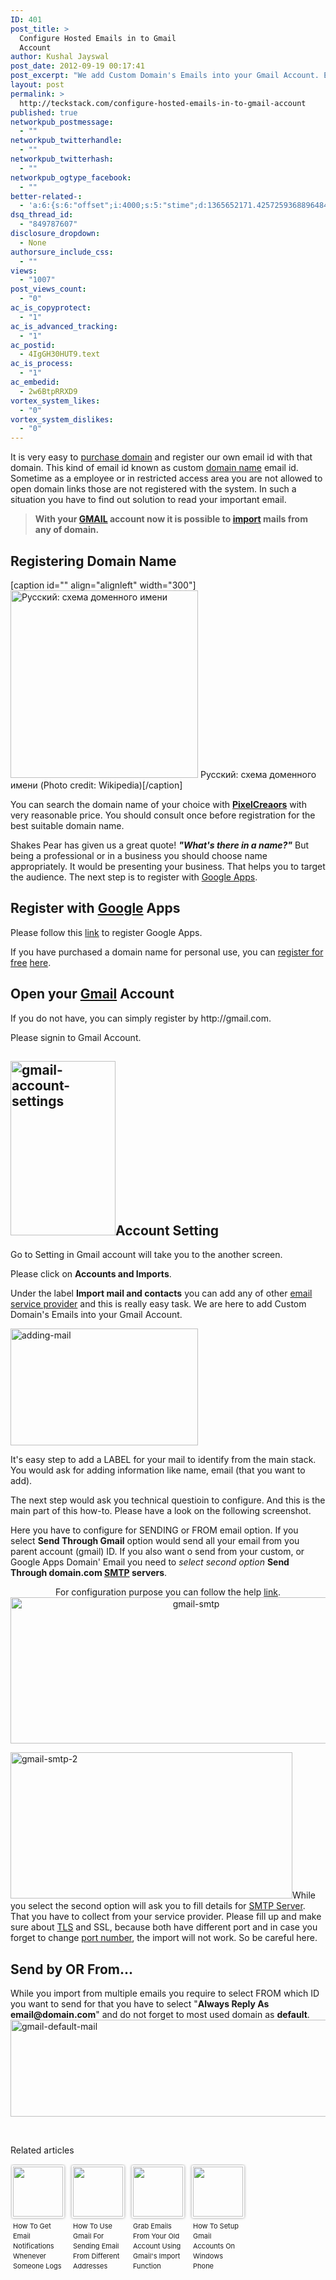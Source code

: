 ```yaml
---
ID: 401
post_title: >
  Configure Hosted Emails in to Gmail
  Account
author: Kushal Jayswal
post_date: 2012-09-19 00:17:41
post_excerpt: "We add Custom Domain's Emails into your Gmail Account. Easy steps to add a email@domain.com to send from your own gmail."
layout: post
permalink: >
  http://teckstack.com/configure-hosted-emails-in-to-gmail-account
published: true
networkpub_postmessage:
  - ""
networkpub_twitterhandle:
  - ""
networkpub_twitterhash:
  - ""
networkpub_ogtype_facebook:
  - ""
better-related-:
  - 'a:6:{s:6:"offset";i:4000;s:5:"stime";d:1365652171.4257259368896484375;s:7:"queries";i:15;i:401;a:42:{i:1590;d:230.796659116391793986622360534965991973876953125;i:1559;d:33.257411956787109375;i:1519;d:232.035993222837106486622360534965991973876953125;i:1352;d:67.181976318359375;i:1323;d:195.013974790219918986622360534965991973876953125;i:206;d:196.99688720703125;i:1197;d:215.7787933349609375;i:1104;d:94.47031402587890625;i:970;d:224.24468994140625;i:937;d:229.3020477294921875;i:912;d:192.8091278076171875;i:893;d:219.86541748046875;i:874;d:42.6557594581886547757676453329622745513916015625;i:846;d:213.642865781430856486622360534965991973876953125;i:792;d:190.1142120361328125;i:774;d:243.64921482130029062318499200046062469482421875;i:731;d:210.95855625196435312318499200046062469482421875;i:638;d:222.641720495309272109807352535426616668701171875;i:641;d:166.29917820020654062318499200046062469482421875;i:439;d:206.6362457275390625;i:340;d:224.627499303903022109807352535426616668701171875;i:200;d:203.36799533887841562318499200046062469482421875;i:263;d:48.77030181884765625;i:256;d:73.7347412109375;i:240;d:59.70157623291015625;i:220;d:73.5862884521484375;i:193;d:94.1802489376920703989526373334228992462158203125;i:181;d:57.523410797119140625;i:165;d:23.369670867919921875;i:154;d:46.675811767578125;i:146;d:56.20479583740234375;i:141;d:33.392742156982421875;i:134;d:217.388438101777040856177336536347866058349609375;i:126;d:56.828155517578125;i:111;d:20.5935153961181640625;i:99;d:9.83644390106201171875;i:88;d:31.170574188232421875;i:82;d:49.24206836744286874818499200046062469482421875;i:78;d:16.8937511444091796875;i:48;d:20.999088287353515625;i:42;d:29.818004608154296875;i:24;d:81.85068511962890625;}s:5:"etime";d:1365652171.5167429447174072265625;s:5:"ctime";i:1365652171;}'
dsq_thread_id:
  - "849787607"
disclosure_dropdown:
  - None
authorsure_include_css:
  - ""
views:
  - "1007"
post_views_count:
  - "0"
ac_is_copyprotect:
  - "1"
ac_is_advanced_tracking:
  - "1"
ac_postid:
  - 4IgGH30HUT9.text
ac_is_process:
  - "1"
ac_embedid:
  - 2w6BtpRRXD9
vortex_system_likes:
  - "0"
vortex_system_dislikes:
  - "0"
---
```

It is very easy to <a title="Purchase Doamin Name" href="http://kutec.co.in/contact-us" target="_blank">purchase domain</a> and register our own email id with that domain. This kind of email id known as custom <a class="zem_slink" title="Domain name" href="http://en.wikipedia.org/wiki/Domain_name" rel="wikipedia" target="_blank">domain name</a> email id. Sometime as a employee or in restricted access area you are not allowed to open domain links those are not registered with the system. In such a situation you have to find out solution to read your important email.

<!--more-->
<blockquote><strong>With your <a class="zem_slink" title="Gmail" href="http://https://mail.google.com" rel="homepage" target="_blank">GMAIL</a> account now it is possible to <a class="zem_slink" title="Import" href="http://en.wikipedia.org/wiki/Import" rel="wikipedia" target="_blank">import</a> mails from any of domain.</strong></blockquote>
<h2>Registering Domain Name</h2>
[caption id="" align="alignleft" width="300"]<a href="http://commons.wikipedia.org/wiki/File:DNS-names-ru.svg" target="_blank"><img class="zemanta-img-inserted zemanta-img-configured" title="Русский: схема доменного имени" src="http://www.teckstack.com/wp-content/uploads/2013/03/300px-DNS-names-ru.svg_1.png" alt="Русский: схема доменного имени" width="300" /></a> Русский: схема доменного имени (Photo credit: Wikipedia)[/caption]

You can search the domain name of your choice with <a title="Pixel Creators - Domain Registration" href="http://domain.pixelcreators.com/" target="_blank"><strong>PixelCreaors</strong></a> with very reasonable price. You should consult once before registration for the best suitable domain name.

Shakes Pear has given us a great quote! <em><strong>"What's there in a name?"</strong> </em> But being a professional or in a business you should choose name appropriately. It would be presenting your business. That helps you to target the audience. The next step is to register with <a class="zem_slink" title="Google Apps" href="http://www.google.com/apps/" rel="homepage" target="_blank">Google Apps</a>.
<h2></h2>
<h2>Register with <a class="zem_slink" title="Google" href="http://google.com" rel="homepage" target="_blank">Google</a> Apps</h2>
Please follow this <a title="Register with Google Apps" href="http://www.google.com/enterprise/apps/business/" target="_blank">link</a> to register Google Apps.

If you have purchased a domain name for personal use, you can <a class="zem_slink" title="Register" href="http://socalglamourgirls.com/register" rel="homepage" target="_blank">register for free</a> <a title="Google Apps For Free" href="https://www.google.com/a/cpanel/standard/new3?hl=en&amp;source=gafb-pricing-tabletop-en" target="_blank">here</a>.
<h2>Open your <a class="zem_slink" title="Gmail" href="http://gmail.com" rel="homepage" target="_blank">Gmail</a> Account</h2>
If you do not have, you can simply register by http://gmail.com.

Please signin to Gmail Account.
<h2><img class="alignleft size-full wp-image-407" title="gmail-account-settings" src="http://www.teckstack.com/wp-content/uploads/2013/03/gmail-account-settings.jpg" alt="gmail-account-settings" width="168" height="279" />Account Setting</h2>
Go to Setting in Gmail account will take you to the another screen.

Please click on <strong>Accounts and Imports</strong>.

Under the label <strong>Import mail and contacts</strong> you can add any of other <a class="zem_slink" title="E-mail service provider" href="http://en.wikipedia.org/wiki/E-mail_service_provider" rel="wikipedia" target="_blank">email service provider</a> and this is really easy task. We are here to add Custom Domain's Emails into your Gmail Account.

<img class="wp-image-408 alignright" title="adding-mail" src="http://www.teckstack.com/wp-content/uploads/2013/03/adding-mail-300x187.jpg" alt="adding-mail" width="300" height="187" />

It's easy step to add a LABEL for your mail to identify from the main stack. You would ask for adding information like name, email (that you want to add).

The next step would ask you technical questioin to configure. And this is the main part of this how-to. Please have a look on the following screenshot.

Here you have to configure for SENDING or FROM email option. If you select <strong>Send Through Gmail</strong> option would send all your email from you parent account (gmail) ID. If you also want o send from your custom, or Google Apps Domain' Email you need to <em>select second option</em> <strong>Send Through domain.com <a class="zem_slink" title="Simple Mail Transfer Protocol" href="http://www.techopedia.com/definition/1710/simple-mail-transfer-protocol-smtp" rel="techopedia" target="_blank">SMTP</a> servers</strong>.
<p style="text-align: center;">For configuration purpose you can follow the help <a title="Google SMTP Configuration" href="http://support.google.com/mail/bin/answer.py?hl=en&amp;answer=22370&amp;expand=sc1&amp;from=140634&amp;rd=1" target="_blank">link</a>.<img class="size-full wp-image-409 aligncenter" title="gmail-smtp" src="http://www.teckstack.com/wp-content/uploads/2013/03/gmail-smtp.jpg" alt="gmail-smtp" width="578" height="234" /></p>
<img class="alignleft size-full wp-image-410" title="gmail-smtp-2" src="http://www.teckstack.com/wp-content/uploads/2013/03/gmail-smtp-2.jpg" alt="gmail-smtp-2" width="451" height="234" />While you select the second option will ask you to fill details for <a class="zem_slink" title="Simple Mail Transfer Protocol" href="http://www.techopedia.com/definition/1710/simple-mail-transfer-protocol-smtp" rel="techopedia" target="_blank">SMTP Server</a>. That you have to collect from your service provider. Please fill up and make sure about <a class="zem_slink" title="Secure Sockets Layer" href="http://www.techopedia.com/definition/24025/secure-sockets-layer-ssl" rel="techopedia" target="_blank">TLS</a> and SSL, because both have different port and in case you forget to change <a class="zem_slink" title="Port number" href="http://en.wikipedia.org/wiki/Port_number" rel="wikipedia" target="_blank">port number</a>, the import will not work. So be careful here.
<h2></h2>
<h2>Send by OR From...</h2>
While you import from multiple emails you require to select FROM which ID you want to send for that you have to select "<strong>Always Reply As email@domain.com</strong>" and do not forget to most used domain as <strong>default</strong>.

<img class="aligncenter size-full wp-image-411" title="gmail-default-mail" src="http://www.teckstack.com/wp-content/uploads/2013/03/gmail-default-mail.jpg" alt="gmail-default-mail" width="924" height="155" />

&nbsp;

Related articles
<ul class="zemanta-article-ul zemanta-article-ul-image" style="margin: 0; padding: 0; overflow: hidden;">
	<li class="zemanta-article-ul-li-image zemanta-article-ul-li" style="padding: 0; background: none; list-style: none; display: block; float: left; vertical-align: top; text-align: left; width: 84px; font-size: 11px; margin: 2px 10px 10px 2px;"><a style="box-shadow: 0px 0px 4px #999; padding: 2px; display: block; border-radius: 2px; text-decoration: none;" href="http://www.howtogeek.com/123568/how-to-get-email-notifications-whenever-someone-logs-into-your-computer/" target="_blank"><img style="padding: 0; margin: 0; border: 0; display: block; width: 80px; max-width: 100%;" src="http://www.teckstack.com/wp-content/uploads/2013/03/110210911_80_80.jpg" alt="" /></a><a style="display: block; overflow: hidden; text-decoration: none; line-height: 12pt; height: 80px; padding: 5px 2px 0 2px;" href="http://www.howtogeek.com/123568/how-to-get-email-notifications-whenever-someone-logs-into-your-computer/" target="_blank">How To Get Email Notifications Whenever Someone Logs Into Your Computer</a></li>
	<li class="zemanta-article-ul-li-image zemanta-article-ul-li" style="padding: 0; background: none; list-style: none; display: block; float: left; vertical-align: top; text-align: left; width: 84px; font-size: 11px; margin: 2px 10px 10px 2px;"><a style="box-shadow: 0px 0px 4px #999; padding: 2px; display: block; border-radius: 2px; text-decoration: none;" href="http://www.valuewalk.com/2012/08/how-to-use-gmail-for-sending-email-from-different-addresses/" target="_blank"><img style="padding: 0; margin: 0; border: 0; display: block; width: 80px; max-width: 100%;" src="http://www.teckstack.com/wp-content/uploads/2013/03/108425524_80_80.jpg" alt="" /></a><a style="display: block; overflow: hidden; text-decoration: none; line-height: 12pt; height: 80px; padding: 5px 2px 0 2px;" href="http://www.valuewalk.com/2012/08/how-to-use-gmail-for-sending-email-from-different-addresses/" target="_blank">How To Use Gmail For Sending Email From Different Addresses</a></li>
	<li class="zemanta-article-ul-li-image zemanta-article-ul-li" style="padding: 0; background: none; list-style: none; display: block; float: left; vertical-align: top; text-align: left; width: 84px; font-size: 11px; margin: 2px 10px 10px 2px;"><a style="box-shadow: 0px 0px 4px #999; padding: 2px; display: block; border-radius: 2px; text-decoration: none;" href="http://www.makeuseof.com/tag/grab-emails-account-gmails-import-function/" target="_blank"><img style="padding: 0; margin: 0; border: 0; display: block; width: 80px; max-width: 100%;" src="http://www.teckstack.com/wp-content/uploads/2013/03/112243520_80_80.jpg" alt="" /></a><a style="display: block; overflow: hidden; text-decoration: none; line-height: 12pt; height: 80px; padding: 5px 2px 0 2px;" href="http://www.makeuseof.com/tag/grab-emails-account-gmails-import-function/" target="_blank">Grab Emails From Your Old Account Using Gmail's Import Function</a></li>
	<li class="zemanta-article-ul-li-image zemanta-article-ul-li" style="padding: 0; background: none; list-style: none; display: block; float: left; vertical-align: top; text-align: left; width: 84px; font-size: 11px; margin: 2px 10px 10px 2px;"><a style="box-shadow: 0px 0px 4px #999; padding: 2px; display: block; border-radius: 2px; text-decoration: none;" href="http://www.makeuseof.com/tag/setup-gmail-accounts-windows-phone/" target="_blank"><img style="padding: 0; margin: 0; border: 0; display: block; width: 80px; max-width: 100%;" src="http://www.teckstack.com/wp-content/uploads/2013/03/111995023_80_80.jpg" alt="" /></a><a style="display: block; overflow: hidden; text-decoration: none; line-height: 12pt; height: 80px; padding: 5px 2px 0 2px;" href="http://www.makeuseof.com/tag/setup-gmail-accounts-windows-phone/" target="_blank">How To Setup Gmail Accounts On Windows Phone</a></li>
</ul>
<div class="zemanta-pixie" style="margin-top: 10px; height: 15px;"><img class="zemanta-pixie-img" style="border: none; float: right;" src="http://img.zemanta.com/pixy.gif?x-id=164a0242-e6c5-4706-a81a-6cefae154d2f" alt="" /></div>